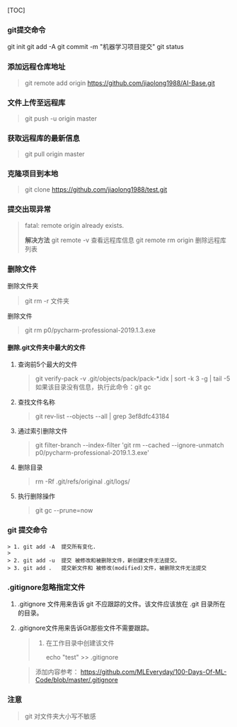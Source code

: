 [TOC]

### git提交命令

git init 
git add -A
git commit -m "机器学习项目提交"
git status

### 添加远程仓库地址
> git remote add origin https://github.com/jiaolong1988/AI-Base.git



### 文件上传至远程库

> git push -u origin master



### 获取远程库的最新信息

> git pull origin master



### 克隆项目到本地

> git clone https://github.com/jiaolong1988/test.git



### 提交出现异常

> fatal: remote origin already exists.  
>
> **解决方法**
> git remote -v 查看远程库信息
> git remote rm origin 删除远程库列表



### 删除文件

删除文件夹

> git rm -r 文件夹

删除文件

> git rm  p0/pycharm-professional-2019.1.3.exe



#### 删除.git文件夹中最大的文件

1. 查询前5个最大的文件

   > git verify-pack -v .git/objects/pack/pack-*.idx | sort -k 3 -g | tail -5
   > 如果该目录没有信息，执行此命令：git gc

2. 查找文件名称

   > git rev-list --objects --all | grep 3ef8dfc43184

3. 通过索引删除文件

   > git filter-branch --index-filter 'git rm --cached --ignore-unmatch  p0/pycharm-professional-2019.1.3.exe'

4. 删除目录

   > rm -Rf .git/refs/original .git/logs/

5. 执行删除操作

   > git gc --prune=now



### git 提交命令
	> 1. git add -A  提交所有变化.
	>
	> 2. git add -u  提交 被修改和被删除文件，新创建文件无法提交。
	> 3. git add .   提交新文件和 被修改(modified)文件，被删除文件无法提交

### .gitignore忽略指定文件

1. .gitignore 文件用来告诉 git 不应跟踪的文件。该文件应该放在 .git 目录所在的目录。

2. .gitignore文件用来告诉Git那些文件不需要跟踪。

   	>  1. 在工作目录中创建该文件
   	>
   	>     echo "test" >> .gitignore 

   > 添加内容参考：
   > https://github.com/MLEveryday/100-Days-Of-ML-Code/blob/master/.gitignore



### 注意

> git 对文件夹大小写不敏感
